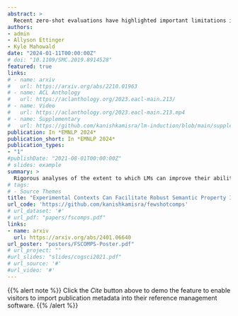 ```yaml
---
abstract: >
  Recent zero-shot evaluations have highlighted important limitations in the abilities of language models (LMs) to perform meaning extraction. However, it is now well known that LMs can demonstrate radical improvements in the presence of experimental contexts such as in-context examples and instructions. How well does this translate to previously studied meaning-sensitive tasks? We present a case-study on the extent to which experimental contexts can improve LMs' robustness in performing property inheritance---predicting semantic properties of novel concepts, a task that they have been previously shown to fail on. Upon carefully controlling the nature of the in-context examples and the instructions, our work reveals that they can indeed lead to non-trivial property inheritance behavior in LMs. However, this ability is inconsistent: with a minimal reformulation of the task, some LMs were found to pick up on shallow, non-semantic heuristics from their inputs, suggesting that the computational principles of semantic property inference are yet to be mastered by LMs.
authors:
- admin 
- Allyson Ettinger
- Kyle Mahowald
date: "2024-01-11T00:00:00Z"
# doi: "10.1109/SMC.2019.8914528"
featured: true
links:
# - name: arxiv
#   url: https://arxiv.org/abs/2210.01963
# - name: ACL Anthology
#   url: https://aclanthology.org/2023.eacl-main.213/
# - name: Video
#   url: https://aclanthology.org/2023.eacl-main.213.mp4
# - name: Supplementary
#   url: https://github.com/kanishkamisra/lm-induction/blob/main/supplemental.pdf
publication: In *EMNLP 2024*
publication_short: In *EMNLP 2024*
publication_types:
- "1"
#publishDate: "2021-08-01T00:00:00Z"
# slides: example
summary: >
  Rigorous analyses of the extent to which LMs can improve their ability to make property inferences for novel concepts in the presence of experimental contexts.)
# tags:
# - Source Themes
title: "Experimental Contexts Can Facilitate Robust Semantic Property Inference in Language Models, but Inconsistently"
url_code: 'https://github.com/kanishkamisra/fewshotcomps'
# url_dataset: '#'
# url_pdf: "papers/fscomps.pdf"
links:
- name: arxiv
  url: https://arxiv.org/abs/2401.06640
url_poster: "posters/FSCOMPS-Poster.pdf"
# url_project: ""
#url_slides: "slides/cogsci2021.pdf"
# url_source: '#'
#url_video: '#'
---
```


{{% alert note %}}
Click the *Cite* button above to demo the feature to enable visitors to import publication metadata into their reference management software.
{{% /alert %}}

